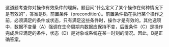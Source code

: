 这道题考查你对操作有效条件的理解。题目问“什么定义了某个操作在何种情况下是有效的”，答案是B，前置条件（precondition）。前置条件指在执行某个操作之前，必须满足的条件或状态，只有满足这些条件时，操作才是有效的。其他选项中，数据不变量（A）强调在生命周期内数据应保持不变，后置条件（C）是操作完成后应满足的条件，状态（D）是对象或系统在某一时刻的情况。因此，B是正确答案。
